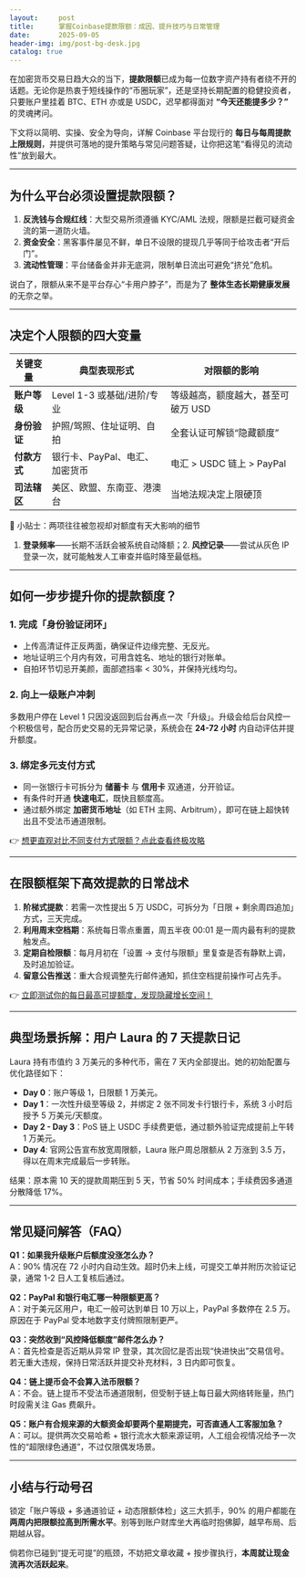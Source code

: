 ```yaml
---
layout:     post
title:      掌握Coinbase提款限额：成因、提升技巧与日常管理
date:       2025-09-05
header-img: img/post-bg-desk.jpg
catalog: true
---
```


在加密货币交易日趋大众的当下，**提款限额**已成为每一位数字资产持有者绕不开的话题。无论你是热衷于短线操作的“币圈玩家”，还是坚持长期配置的稳健投资者，只要账户里挂着 BTC、ETH 亦或是 USDC，迟早都得面对 **“今天还能提多少？”** 的灵魂拷问。

下文将以简明、实操、安全为导向，详解 Coinbase 平台现行的 **每日与每周提款上限规则**，并提供可落地的提升策略与常见问题答疑，让你把这笔“看得见的流动性”放到最大。

---

## 为什么平台必须设置提款限额？

1. **反洗钱与合规红线**：大型交易所须遵循 KYC/AML 法规，限额是拦截可疑资金流的第一道防火墙。  
2. **资金安全**：黑客事件屡见不鲜，单日不设限的提现几乎等同于给攻击者“开后门”。  
3. **流动性管理**：平台储备金并非无底洞，限制单日流出可避免“挤兑”危机。

说白了，限额从来不是平台存心“卡用户脖子”，而是为了 **整体生态长期健康发展** 的无奈之举。

---

## 决定个人限额的四大变量

| 关键变量        | 典型表现形式                     | 对限额的影响                        |
|-----------------|----------------------------------|-------------------------------------|
| **账户等级**    | Level 1-3 或基础/进阶/专业        | 等级越高，额度越大，甚至可破万 USD |
| **身份验证**    | 护照/驾照、住址证明、自拍         | 全套认证可解锁“隐藏额度”           |
| **付款方式**    | 银行卡、PayPal、电汇、加密货币    | 电汇 > USDC 链上 > PayPal           |
| **司法辖区**    | 美区、欧盟、东南亚、港澳台        | 当地法规决定上限硬顶                |

🌟 小贴士：两项往往被忽视却对额度有天大影响的细节  
1. **登录频率**——长期不活跃会被系统自动降额；2. **风控记录**——尝试从灰色 IP 登录一次，就可能触发人工审查并临时降至最低档。

---

## 如何一步步提升你的提款额度？

### 1. 完成「身份验证闭环」
- 上传高清证件正反两面，确保证件边缘完整、无反光。  
- 地址证明三个月内有效，可用含姓名、地址的银行对账单。  
- 自拍环节切忌开美颜，面部遮挡率 < 30%，并保持光线均匀。  

### 2. 向上一级账户冲刺
多数用户停在 Level 1 只因没返回到后台再点一次「升级」。升级会给后台风控一个积极信号，配合历史交易的无异常记录，系统会在 **24-72 小时** 内自动评估并提升额度。

### 3. 绑定多元支付方式
- 同一张银行卡可拆分为 **储蓄卡** 与 **信用卡** 双通道，分开验证。  
- 有条件时开通 **快速电汇**，既快且额度高。  
- 通过额外绑定 **加密货币地址**（如 ETH 主网、Arbitrum），即可在链上超快转出且不受法币通道限制。

👉 [想更直观对比不同支付方式限额？点此查看终极攻略](https://okxdog.com/)

---

## 在限额框架下高效提款的日常战术

1. **阶梯式提款**：若需一次性提出 5 万 USDC，可拆分为「日限 + 剩余周四追加」方式，三天完成。  
2. **利用周末空档期**：系统每日零点重置，周五半夜 00:01 是一周内最有利的提款触发点。  
3. **定期自检限额**：每月月初在「设置 → 支付与限额」里复查是否有静默上调，及时追加验证。  
4. **留意公告推送**：重大合规调整先行邮件通知，抓住空档提前操作可占先手。

👉 [立即测试你的每日最高可提额度，发现隐藏增长空间！](https://okxdog.com/)

---

## 典型场景拆解：用户 Laura 的 7 天提款日记

Laura 持有市值约 3 万美元的多种代币，需在 7 天内全部提出。她的初始配置与优化路径如下：

- **Day 0**：账户等级 1，日限额 1 万美元。  
- **Day 1**：一次性升级至等级 2，并绑定 2 张不同发卡行银行卡，系统 3 小时后授予 5 万美元/天额度。  
- **Day 2 - Day 3**：PoS 链上 USDC 手续费更低，通过额外验证完成提前上午转 1 万美元。  
- **Day 4**: 官网公告宣布放宽周限额，Laura 账户周总限额从 2 万涨到 3.5 万，得以在周末完成最后一步转账。

结果：原本需 10 天的提款周期压到 5 天，节省 50% 时间成本；手续费因多通道分散降低 17%。

---

## 常见疑问解答（FAQ）

**Q1：如果我升级账户后额度没涨怎么办？**  
A：90% 情况在 72 小时内自动生效。超时仍未上线，可提交工单并附历次验证记录，通常 1-2 日人工复核后通过。

**Q2：PayPal 和银行电汇哪一种限额更高？**  
A：对于美元区用户，电汇一般可达到单日 10 万以上，PayPal 多数停在 2.5 万。原因在于 PayPal 受本地数字支付牌照限制更严。

**Q3：突然收到“风控降低额度”邮件怎么办？**  
A：首先检查是否近期从异常 IP 登录，其次回忆是否出现“快进快出”交易信号。若无重大违规，保持日常活跃并提交补充材料，3 日内即可恢复。

**Q4：链上提币会不会算入法币限额？**  
A：不会。链上提币不受法币通道限制，但受制于链上每日最大网络转账量，热门时段需关注 Gas 费飙升。

**Q5：账户有合规来源的大额资金却要两个星期提完，可否直通人工客服加急？**  
A：可以。提供两次交易哈希 + 银行流水大额来源证明，人工组会视情况给予一次性的“超限绿色通道”，不过仅限偶发场景。

---

## 小结与行动号召

锁定「账户等级 + 多通道验证 + 动态限额体检」这三大抓手，90% 的用户都能在 **两周内把限额拉高到所需水平**。别等到账户财库坐大再临时抱佛脚，越早布局、后期越从容。

倘若你已碰到“提无可提”的瓶颈，不妨把文章收藏 + 按步骤执行，**本周就让现金流再次活跃起来**。
